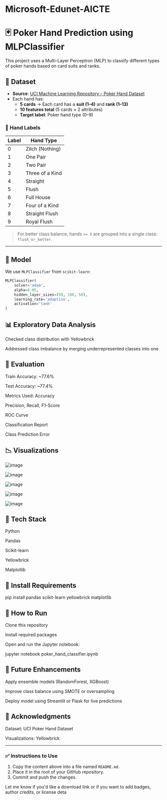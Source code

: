 # Microsoft-Edunet-AICTE

# 🃏 Poker Hand Prediction using MLPClassifier

This project uses a Multi-Layer Perceptron (MLP) to classify different types of poker hands based on card suits and ranks.

## 📁 Dataset

- **Source**: [UCI Machine Learning Repository – Poker Hand Dataset](https://archive.ics.uci.edu/ml/datasets/Poker+Hand)
- Each hand has:
  - **5 cards** → Each card has a **suit (1–4)** and **rank (1–13)**
  - **10 features total** (5 cards × 2 attributes)
  - **Target label**: Poker hand type (0–9)

### 🎯 Hand Labels

| Label | Hand Type          |
|-------|--------------------|
| 0     | Zilch (Nothing)    |
| 1     | One Pair           |
| 2     | Two Pair           |
| 3     | Three of a Kind    |
| 4     | Straight           |
| 5     | Flush              |
| 6     | Full House         |
| 7     | Four of a Kind     |
| 8     | Straight Flush     |
| 9     | Royal Flush        |

> For better class balance, hands `>= 5` are grouped into a single class: `flush_or_better`.

---

## 🧠 Model

We use `MLPClassifier` from `scikit-learn`:

```python
MLPClassifier(
    solver='adam',
    alpha=0.05,
    hidden_layer_sizes=(50, 100, 50),
    learning_rate='adaptive',
    activation='tanh'
)
```


## 📊 Exploratory Data Analysis

Checked class distribution with Yellowbrick

Addressed class imbalance by merging underrepresented classes into one


## 🧪 Evaluation
Train Accuracy: ~77.6%

Test Accuracy: ~77.4%

Metrics Used:
Accuracy

Precision, Recall, F1-Score

ROC Curve

Classification Report

Class Prediction Error


## 📉 Visualizations

![image](https://github.com/user-attachments/assets/259dcfef-f3ea-451c-a001-2b88c2caa90e)

![image](https://github.com/user-attachments/assets/b55eb024-d8d1-4f85-89d1-f5a8b1ec893d)

![image](https://github.com/user-attachments/assets/e79702c9-f87a-43ef-9ad1-ccb4e4739a81)

![image](https://github.com/user-attachments/assets/cb41a80c-8cd8-4e3f-a90f-0698d4dd9832)

![image](https://github.com/user-attachments/assets/4ed0c7c2-1db1-4771-b63d-bc9eb77ae7a6)





## 🧰 Tech Stack
Python

Pandas

Scikit-learn

Yellowbrick

Matplotlib


## 🔧 Install Requirements

pip install pandas scikit-learn yellowbrick matplotlib

## 🚀 How to Run
Clone this repository

Install required packages

Open and run the Jupyter notebook:

jupyter notebook poker_hand_classifier.ipynb


## 📌 Future Enhancements
Apply ensemble models (RandomForest, XGBoost)

Improve class balance using SMOTE or oversampling

Deploy model using Streamlit or Flask for live predictions


## 🙏 Acknowledgments
Dataset: UCI Poker Hand Dataset

Visualizations: Yellowbrick



---

### ✅ Instructions to Use

1. Copy the content above into a file named `README.md`.
2. Place it in the root of your GitHub repository.
3. Commit and push the changes.

Let me know if you'd like a download link or if you want to add badges, author credits, or license deta
